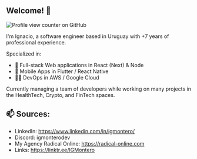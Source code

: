 ## Welcome! 👋

![Profile view counter on GitHub](https://komarev.com/ghpvc/?username=IGMontero)

I'm Ignacio, a software engineer based in Uruguay with +7 years of professional experience.

Specialized in:
- 🔭 Full-stack Web applications in React (Next) & Node
- 📱 Mobile Apps in Flutter / React Native
- 👨‍💻 DevOps in AWS / Google Cloud

Currently managing a team of developers while working on many projects in the HealthTech, Crypto, and FinTech spaces.

## 📫 Sources:

- LinkedIn: https://www.linkedin.com/in/igmontero/
- Discord: igmonterodev
- My Agency Radical Online: https://radical-online.com
- Links: https://linktr.ee/IGMontero


<!--
**IGMontero/IGMontero** is a ✨ _special_ ✨ repository because its `README.md` (this file) appears on your GitHub profile.

Here are some ideas to get you started:

- 🔭 I’m currently working on ...
- 🌱 I’m currently learning ...
- 👯 I’m looking to collaborate on ...
- 🤔 I’m looking for help with ...
- 💬 Ask me about ...
- 📫 How to reach me: ...
- 😄 Pronouns: ...
- ⚡ Fun fact: ...
-->
